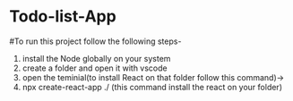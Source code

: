 # Todo-list-App
#To run this project follow the following steps-
1. install the Node globally on your system
2. create a folder and open it with vscode
3. open the teminial(to install React on that folder follow this command)->
4. npx create-react-app ./ (this command install the react on your folder)
